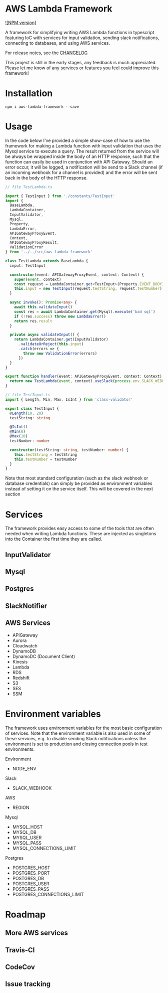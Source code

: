 # AWS Lambda Framework

[![NPM version]](https://www.npmjs.com/package/aws-sdk)

A framework for simplifying writing AWS Lambda functions in typescript featuring IoC with services for input validation, sending slack notifications, connecting to databases, and using AWS services.

For release notes, see the [CHANGELOG](https://github.com/Dhjartvar/aws-lambda-framework/blob/master/CHANGELOG.md)

This project is still in the early stages, any feedback is much appreciated. Please let me know of any services or features you feel could improve this framework!

# Installation

```
npm i aws-lambda-framework --save
```

# Usage

In the code below I've provided a simple show-case of how to use the framework for making a Lambda function with input validation that uses the Mysql service to execute a query. The result returned from the service will be always be wrapped inside the body of an HTTP response, such that the function can easily be used in conjunction with API Gateway. Should an error occur, it will be logged, a notification will be send to a Slack channel (if an incoming webhook for a channel is provided) and the error will be sent back in the body of the HTTP response.

```typescript
// file TestLambda.ts

import { TestInput } from './constants/TestInput'
import {
  BaseLambda,
  LambdaContainer,
  InputValidator,
  Mysql,
  Property,
  LambdaError,
  APIGatewayProxyEvent,
  Context,
  APIGatewayProxyResult,
  ValidationError
} from '../../src/aws-lambda-framework'

class TestLambda extends BaseLambda {
  input: TestInput

  constructor(event: APIGatewayProxyEvent, context: Context) {
    super(event, context)
    const request = LambdaContainer.get<TestInput>(Property.EVENT_BODY)
    this.input = new TestInput(request.testString, request.testNumber)
  }

  async invoke(): Promise<any> {
    await this.validateInput()
    const res = await LambdaContainer.get(Mysql).execute('bad sql')
    if (!res.success) throw new LambdaError()
    return res.result
  }

  private async validateInput() {
    return LambdaContainer.get(InputValidator)
      .validateOrReject(this.input)
      .catch(errors => {
        throw new ValidationError(errors)
      })
  }
}

export function handler(event: APIGatewayProxyEvent, context: Context): Promise<APIGatewayProxyResult> {
  return new TestLambda(event, context).useSlack(process.env.SLACK_WEBHOOK!).handler()
}

// file TestInput.ts
import { Length, Min, Max, IsInt } from 'class-validator'

export class TestInput {
  @Length(10, 20)
  testString: string

  @IsInt()
  @Min(0)
  @Max(10)
  testNumber: number

  constructor(testString: string, testNumber: number) {
    this.testString = testString
    this.testNumber = testNumber
  }
}
```

Note that most standard configuration (such as the slack webhook or database credentials) can simply be provided as environment variables instead of setting it on the service itself. This will be covered in the next section

# Services

The framework provides easy access to some of the tools that are often needed when writing Lambda functions. These are injected as singletons into the Container the first time they are called.

## InputValidator

## Mysql

## Postgres

## SlackNotifier

## AWS Services

- APIGateway
- Aurora
- Cloudwatch
- DynamoDB
- DynamoDC (Document Client)
- Kinesis
- Lambda
- RDS
- Redshift
- S3
- SES
- SSM

# Environment variables

The framework uses environment variables for the most basic configuration of services. Note that the environment variable is also used in some of these services, e.g. to disable sending Slack notifications unless the environment is set to production and closing connection pools in test environments.

Environment

- NODE_ENV

Slack

- SLACK_WEBHOOK

AWS

- REGION

Mysql

- MYSQL_HOST
- MYSQL_DB
- MYSQL_USER
- MYSQL_PASS
- MYSQL_CONNECTIONS_LIMIT

Postgres

- POSTGRES_HOST
- POSTGRES_PORT
- POSTGRES_DB
- POSTGRES_USER
- POSTGRES_PASS
- POSTGRES_CONNECTIONS_LIMIT

# Roadmap

## More AWS services

## Travis-CI

## CodeCov

## Issue tracking
